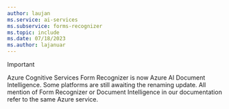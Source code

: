 ```yaml
---
author: laujan
ms.service: ai-services
ms.subservice: forms-recognizer
ms.topic: include
ms.date: 07/18/2023
ms.author: lajanuar
---
```

> [!IMPORTANT]
>
> Azure Cognitive Services Form Recognizer is now Azure AI Document Intelligence. Some platforms are still awaiting the renaming update. All mention of Form Recognizer or Document Intelligence in our documentation refer to the same Azure service.
